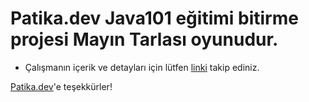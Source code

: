 # Patika.dev Java101 eğitimi bitirme projesi Mayın Tarlası oyunudur.

* Çalışmanın içerik ve detayları için lütfen [linki](https://academy.patika.dev/courses/java101/bitirme-mayin-tarlasi) takip ediniz.

[Patika.dev](https://www.patika.dev/tr)'e teşekkürler!